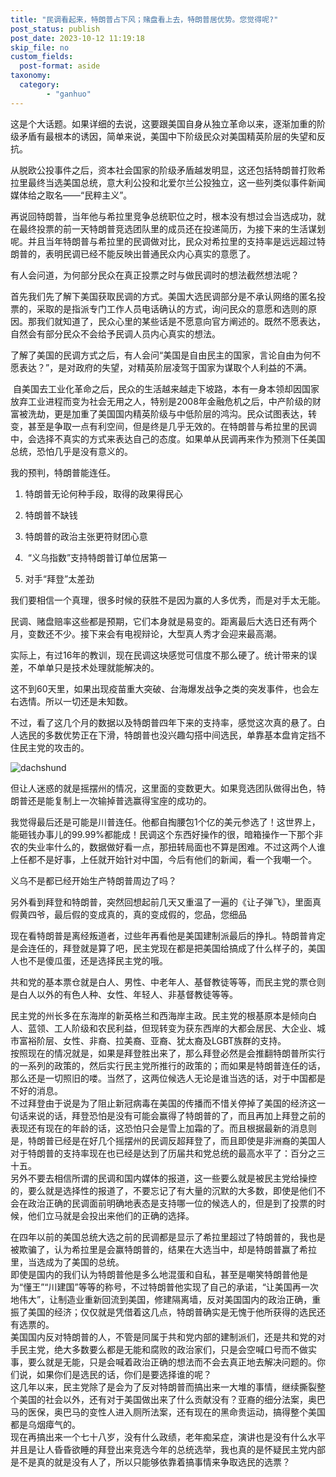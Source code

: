 ```yaml
---
title: "民调看起来，特朗普占下风；赌盘看上去，特朗普居优势。您觉得呢?"
post_status: publish
post_date: 2023-10-12 11:19:18
skip_file: no
custom_fields: 
  post-format: aside
taxonomy:
  category:
        - "ganhuo"
---
```


这是个大话题。如果详细的去说，这要跟美国自身从独立革命以来，逐渐加重的阶级矛盾有最根本的诱因，简单来说，美国中下阶级民众对美国精英阶层的失望和反抗。

从脱欧公投事件之后，资本社会国家的阶级矛盾越发明显，这还包括特朗普打败希拉里最终当选美国总统，意大利公投和北爱尔兰公投独立，这一些列类似事件新闻媒体给之取名——“民粹主义”。

再说回特朗普，当年他与希拉里竞争总统职位之时，根本没有想过会当选成功，就在最终投票的前一天特朗普竞选团队里的成员还在投递简历，为接下来的生活谋划呢。并且当年特朗普与希拉里的民调做对比，民众对希拉里的支持率是远远超过特朗普的，表明民调已经不能反映出普通民众内心真实的意愿了。

有人会问道，为何部分民众在真正投票之时与做民调时的想法截然想法呢？

首先我们先了解下美国获取民调的方式。美国大选民调部分是不承认网络的匿名投票的，采取的是指派专门工作人员电话确认的方式，询问民众的意愿和选则的原因。那我们就知道了，民众心里的某些话是不愿意向官方阐述的。既然不愿表达，自然会有部分民众不会给予民调人员内心真实的想法。

了解了美国的民调方式之后，有人会问“美国是自由民主的国家，言论自由为何不愿表达？”，是对政府的失望，对精英阶层凌驾于国家为谋取个人利益的不满。

 自美国去工业化革命之后，民众的生活越来越走下坡路，本有一身本领却因国家放弃工业进程而变为社会无用之人，特别是2008年金融危机之后，中产阶级的财富被洗劫，更是加重了美国国内精英阶级与中低阶层的鸿沟。民众试图表达，转变，甚至是争取一点有利空间，但是终是几乎无效的。在特朗普与希拉里的民调中，会选择不真实的方式来表达自己的态度。如果单从民调再来作为预测下任美国总统，恐怕几乎是没有意义的。

我的预判，特朗普能连任。

1. 特朗普无论何种手段，取得的政果得民心
    
2. 特朗普不缺钱
    
3. 特朗普的政治主张更符财团心意
    
4.  “义乌指数”支持特朗普订单位居第一
    
5. 对手“拜登”太差劲
    

我们要相信一个真理，很多时候的获胜不是因为赢的人多优秀，而是对手太无能。

民调、赌盘赔率这些都是预期，它们本身就是易变的。距离最后大选日还有两个月，变数还不少。接下来会有电视辩论，大型真人秀才会迎来最高潮。

实际上，有过16年的教训，现在民调这块感觉可信度不那么硬了。统计带来的误差，不单单只是技术处理就能解决的。

这不到60天里，如果出现疫苗重大突破、台海爆发战争之类的突发事件，也会左右选情。所以一切还是未知数。

不过，看了这几个月的数据以及特朗普四年下来的支持率，感觉这次真的悬了。白人选民的多数优势正在下滑，特朗普也没兴趣勾搭中间选民，单靠基本盘肯定挡不住民主党的攻击的。

![dachshund](https://cdn.fendou.la/funstoutiao/2020/12/152607933.jpg "mmexport1599722637755.jpg")

但让人迷惑的就是摇摆州的情况，这里面的变数更大。如果竞选团队做得出色，特朗普还是能复制上一次输掉普选赢得宝座的成功的。

我觉得最后还是可能是川普连任。他都自掏腰包1个亿的美元参选了！这世界上，能砸钱办事儿的99.99%都能成！民调这个东西好操作的很，暗箱操作一下那个非农的失业率什么的，数据做好看一点，那扭转局面也不算是困难。不过这两个人谁上任都不是好事，上任就开始针对中国，今后有他们的新闻，看一个我嘲一个。

义乌不是都已经开始生产特朗普周边了吗？

另外看到拜登和特朗普，突然回想起前几天又重温了一遍的《让子弹飞》，里面真假黄四爷，最后假的变成真的，真的变成假的，您品，您细品

现在看特朗普是离经叛道者，过些年再看他是美国建制派最后的挣扎。特朗普肯定是会连任的，拜登就是算了吧，民主党现在都是把美国给搞成了什么样子的，美国人也不是傻瓜蛋，还是选择民主党的哦。

共和党的基本票仓就是白人、男性、中老年人、基督教徒等等，而民主党的票仓则是白人以外的有色人种、女性、年轻人、非基督教徒等等。

民主党的州长多在东海岸的新英格兰和西海岸主政。民主党的根基原本是倾向白人、蓝领、工人阶级和农民利益，但现转变为获东西岸的大都会居民、大企业、城市富裕阶层、女性、非裔、拉美裔、亚裔、犹太裔及LGBT族群的支持。  
按照现在的情况就是，如果是拜登胜出来了，那么拜登必然是会推翻特朗普所实行的一系列的政策的，然后实行民主党所推行的政策的；而如果是特朗普连任的话，那么还是一切照旧的喽。当然了，这两位候选人无论是谁当选的话，对于中国都是不好的消息。  
不过拜登由于说是为了阻止新冠病毒在美国的传播而不惜关停掉了美国的经济这一句话来说的话，拜登恐怕是没有可能会赢得了特朗普的了，而且再加上拜登之前的表现还有现在的年龄的话，这恐怕只会是雪上加霜的了。而且根据最新的消息则是，特朗普已经是在好几个摇摆州的民调反超拜登了，而且即使是非洲裔的美国人对于特朗普的支持率现在也已经是达到了历届共和党总统的最高水平了：百分之三十五。  
另外不要去相信所谓的民调和国内媒体的报道，这一些要么就是被民主党给操控的，要么就是选择性的报道了，不要忘记了有大量的沉默的大多数，即使是他们不会在政治正确的民调面前明确地表态是支持哪一位的候选人的，但是到了投票的时候，他们立马就是会投出来他们的正确的选择。

在四年以前的美国总统大选之前的民调都是显示了希拉里超过了特朗普的，我也是被欺骗了，认为希拉里是会赢特朗普的，结果在大选当中，却是特朗普赢了希拉里，当选成为了美国的总统。  
即使是国内的我们认为特朗普他是多么地混蛋和自私，甚至是嘲笑特朗普他是为“懂王”“川建国”等等的称号，不过特朗普他实现了自己的承诺，“让美国再一次地伟大”，让制造业重新回流到美国，修建隔离墙，反对美国国内的政治正确，重振了美国的经济；仅仅就是凭借着这几点，特朗普确实是无愧于他所获得的选民还有选票的。  
美国国内反对特朗普的人，不管是同属于共和党内部的建制派们，还是共和党的对手民主党，绝大多数要么都是无能和腐败的政治家们，只是会空喊口号而不做实事，要么就是无能，只是会喊着政治正确的想法而不会去真正地去解决问题的。你们说，如果你们是选民的话，你们是要选择谁的呢？  
这几年以来，民主党除了是会为了反对特朗普而搞出来一大堆的事情，继续撕裂整个美国的社会以外，还有对于美国做出来了什么贡献没有？亚裔的细分法案，奥巴马的医保，奥巴马的变性人进入厕所法案，还有现在的黑命贵运动，搞得整个美国都是乌烟瘴气的。  
现在再搞出来一个七十八岁，没有什么政绩，老年痴呆症，演讲也是没有什么水平并且是让人昏昏欲睡的拜登出来竞选今年的总统选举，我也真的是怀疑民主党内部是不是真的就是没有人了，所以只能够依靠着搞事情来争取选民的选票？
